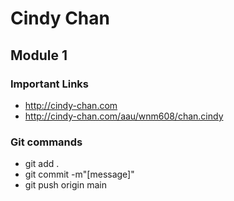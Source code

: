 # Cindy Chan

## Module 1

### Important Links

- http://cindy-chan.com
- http://cindy-chan.com/aau/wnm608/chan.cindy


### Git commands

- git add . 
- git commit -m"[message]"
- git push origin main